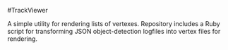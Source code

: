 #TrackViewer

A simple utility for rendering lists of vertexes. Repository includes a Ruby script for transforming JSON object-detection logfiles into vertex files for rendering. 